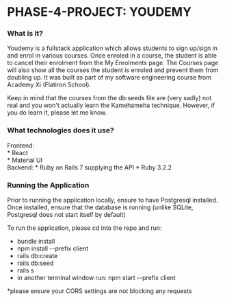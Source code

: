 # PHASE-4-PROJECT: YOUDEMY

<h3> What is it? </h3>
Youdemy is a fullstack application which allows students to sign up/sign in and enrol in various courses. 
Once enroled in a course, the student is able to cancel their enrolment from the My Enrolments page. The Courses page will also show all the courses the student is enroled and prevent them from doubling up. 
It was built as part of my software engineering course from Academy Xi (Flatiron School). 

Keep in mind that the courses from the db:seeds file are (very sadly) not real and you won't actually learn the Kamehameha technique. However, if you do learn it, please let me know.  

<h3> What technologies does it use? </h3>
Frontend: </br>
* React </br>
* Material UI
</br>
Backend: 
* Ruby on Rails 7 supplying the API 
* Ruby 3.2.2

<h3> Running the Application</h3>
Prior to running the application locally, ensure to have Postgresql installed. 
Once installed, ensure that the database is running (unlike SQLite, Postgresql does not start itself by default)

To run the application, please cd into the repo and run:
- bundle install
- npm install --prefix client
- rails db:create
- rails db:seed
- rails s
- in another terminal window run: npm start --prefix client

*please ensure your CORS settings are not blocking any requests
